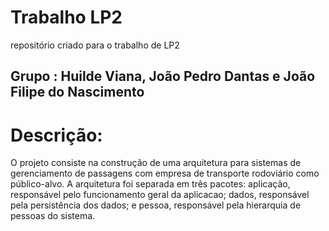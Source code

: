 # Trabalho LP2
repositório criado para o trabalho de LP2

## Grupo : Huilde Viana, João Pedro Dantas e João Filipe do Nascimento 

# Descrição:
O projeto consiste na construção de uma arquitetura para sistemas de gerenciamento de passagens com empresa de transporte rodoviário como público-alvo. 
A arquitetura foi separada em três pacotes: aplicação, responsável pelo funcionamento geral da aplicacao; dados, responsável pela persistência dos dados; 
e pessoa, responsável pela hierarquia de pessoas do sistema.

